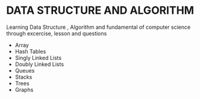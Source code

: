 # DATA STRUCTURE AND ALGORITHM
Learning Data Structure , Algorithm and fundamental of computer science through excercise, lesson and questions
- Array
- Hash Tables
- Singly Linked Lists
- Doubly Linked Lists
- Queues 
- Stacks
- Trees
- Graphs

